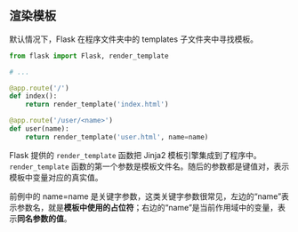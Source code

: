 ## 渲染模板

默认情况下，Flask 在程序文件夹中的 templates 子文件夹中寻找模板。


```python
from flask import Flask, render_template

# ...

@app.route('/')
def index():
    return render_template('index.html')

@app.route('/user/<name>')
def user(name):
    return render_template('user.html', name=name)
```

Flask 提供的 `render_template` 函数把 Jinja2 模板引擎集成到了程序中。 `render_template` 函数的第一个参数是模板文件名。随后的参数都是键值对，表示模板中变量对应的真实值。

前例中的 name=name 是关键字参数，这类关键字参数很常见，左边的“name”表示参数名，就是**模板中使用的占位符**；右边的“name”是当前作用域中的变量，表示**同名参数的值**。
